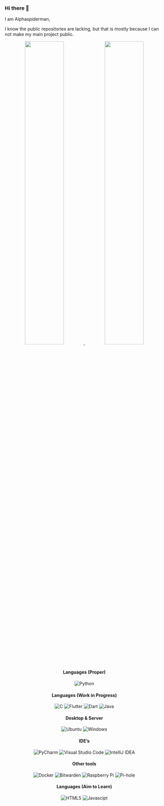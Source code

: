 ### Hi there 👋

I am Alphaspiderman, 

I know the public repositories are lacking, but that is mostly because I can not make my main project public.

<p align="center">
  <a href="https://alphaspiderman.dev/">
  <img width="49.5%" src="https://github-readme-stats.vercel.app/api?username=Alphaspiderman&show_icons=true&theme=dark&hide_border=true" />
    <img width="49.5%" src="https://github-readme-streak-stats.herokuapp.com/?user=Alphaspiderman&theme=dark&hide_border=true" />
  </a>
</p>

<br/>

<div align="center">

#### Languages (Proper)

![Python](https://img.shields.io/badge/python-3670A0?style=for-the-badge&logo=python&logoColor=ffdd54)

#### Languages (Work in Progress)

![C](https://img.shields.io/badge/c-%2300599C.svg?style=for-the-badge&logo=c&logoColor=white)
![Flutter](https://img.shields.io/badge/Flutter-02569B?style=for-the-badge&logo=flutter&logoColor=fff)
![Dart](https://img.shields.io/badge/Dart-0175C2?style=for-the-badge&logo=dart&logoColor=fff)
![Java](https://img.shields.io/badge/java-%23ED8B00.svg?style=for-the-badge&logo=java&logoColor=fff)

#### Desktop & Server

![Ubuntu](https://img.shields.io/badge/Ubuntu-E95420?style=for-the-badge&logo=ubuntu&logoColor=white)
![Windows](https://img.shields.io/badge/Windows-0078D6?style=for-the-badge&logo=windows&logoColor=white)

#### IDE’s

![PyCharm](https://img.shields.io/badge/pycharm-143?style=for-the-badge&logo=pycharm&logoColor=black&color=black&labelColor=green)
![Visual Studio Code](https://img.shields.io/badge/Visual%20Studio%20Code-0078d7.svg?style=for-the-badge&logo=visual-studio-code&logoColor=white)
![IntelliJ IDEA](https://img.shields.io/badge/IntelliJ%20IDEA-000000.svg?style=for-the-badge&logo=intellij-idea&logoColor=white)

#### Other tools

![Docker](https://img.shields.io/badge/Docker-2496ED?style=for-the-badge&logo=docker&logoColor=fff)
![Bitwarden](https://img.shields.io/badge/Bitwarden-175DDC?style=for-the-badge&logo=bitwarden&logoColor=fff)
![Raspberry Pi](https://img.shields.io/badge/Raspberry%20Pi-A22846?style=for-the-badge&logo=raspberry%20pi&logoColor=fff)
![Pi-hole](https://img.shields.io/badge/Pi--hole-96060C?style=for-the-badge&logo=pi-hole&logoColor=fff)

#### Languages (Aim to Learn)
![HTML5](https://img.shields.io/badge/html5-%23E34F26.svg?style=for-the-badge&logo=html5&logoColor=white)
![Javascipt](https://img.shields.io/badge/-Javascript-000?style=for-the-badge&logo=javascript&color=151515)

</div>
